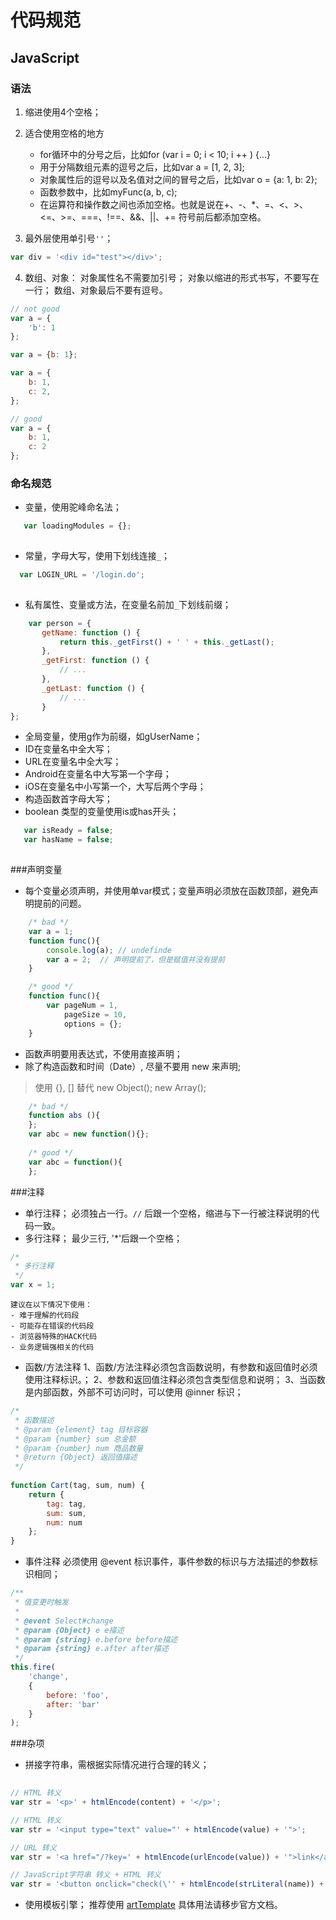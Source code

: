 ﻿# 代码规范 
## **JavaScript**

### 语法  

 1. 缩进使用4个空格；
 2. 适合使用空格的地方
 
    - for循环中的分号之后，比如for (var i = 0; i < 10; i ++ ) {...}
    - 用于分隔数组元素的逗号之后，比如var a = [1, 2, 3];
    - 对象属性后的逗号以及名值对之间的冒号之后，比如var o = {a: 1, b: 2};
    - 函数参数中，比如myFunc(a, b, c);
    - 在运算符和操作数之间也添加空格。也就是说在+、-、*、=、<、>、<=、>=、===、!==、&&、||、+= 符号前后都添加空格。
 3. 最外层使用单引号`''`；
 ```javascript
 var div = '<div id="test"></div>';
 
 ```
 4. 数组、对象：
 对象属性名不需要加引号；
 对象以缩进的形式书写，不要写在一行；
 数组、对象最后不要有逗号。
   
``` javascript
// not good
var a = {
    'b': 1
};

var a = {b: 1};

var a = {
    b: 1,
    c: 2,
};

// good
var a = {
    b: 1,
    c: 2
};

```



 
### 命名规范
 - 变量，使用驼峰命名法；
 ```javascript
    var loadingModules = {};
    
 ```
 - 常量，字母大写，使用下划线连接`_`；
  ```javascript
    var LOGIN_URL = '/login.do';
    
 ```
 
 - 私有属性、变量或方法，在变量名前加`_`下划线前缀；
 ```javascript
     var person = {
        getName: function () {
            return this._getFirst() + ' ' + this._getLast();
        },
        _getFirst: function () {
            // ...
        },
        _getLast: function () {
            // ...
        }
};
 ```
 - 全局变量，使用g作为前缀，如gUserName；
 - ID在变量名中全大写；
 - URL在变量名中全大写；
 - Android在变量名中大写第一个字母；
 - iOS在变量名中小写第一个，大写后两个字母；
 - 构造函数首字母大写；
 - boolean 类型的变量使用is或has开头；
 ```javascript
    var isReady = false;
    var hasName = false;
    
 ```
 
###声明变量
 
 - 每个变量必须声明，并使用单var模式；变量声明必须放在函数顶部，避免声明提前的问题。
```javascript
    /* bad */
    var a = 1;
    function func(){
        console.log(a); // undefinde
        var a = 2;  // 声明提前了，但是赋值并没有提前
    }

    /* good */
    function func(){
        var pageNum = 1,
            pageSize = 10,
            options = {};
    }
```
 
 - 函数声明要用表达式，不使用直接声明；
 - 除了构造函数和时间（Date）, 尽量不要用 new 来声明;

> 使用 {}, [] 替代 new Object(); new Array();

```javascript
    /* bad */
    function abs (){
    };
    var abc = new function(){};
    
    /* good */
    var abc = function(){
    };
```
    
###注释

 - 单行注释；
 必须独占一行。`//` 后跟一个空格，缩进与下一行被注释说明的代码一致。
 - 多行注释；
最少三行, '*'后跟一个空格；
```javascript
/*
 * 多行注释
 */
var x = 1;
```

    建议在以下情况下使用：
    - 难于理解的代码段
    - 可能存在错误的代码段
    - 浏览器特殊的HACK代码
    - 业务逻辑强相关的代码
 

 - 函数/方法注释
1、函数/方法注释必须包含函数说明，有参数和返回值时必须使用注释标识。；
2、参数和返回值注释必须包含类型信息和说明；
3、当函数是内部函数，外部不可访问时，可以使用 @inner 标识；
```javascript
/*
 * 函数描述
 * @param {element} tag 目标容器
 * @param {number} sum 总金额
 * @param {number} num 商品数量
 * @return {Object} 返回值描述
 */
 
function Cart(tag, sum, num) {
    return {
        tag: tag,
        sum: sum,
        num: num
    };
}
```

 - 事件注释
 必须使用 @event 标识事件，事件参数的标识与方法描述的参数标识相同；
```javascript
/**
 * 值变更时触发
 *
 * @event Select#change
 * @param {Object} e e描述
 * @param {string} e.before before描述
 * @param {string} e.after after描述
 */
this.fire(
    'change',
    {
        before: 'foo',
        after: 'bar'
    }
);
```

###杂项
- 拼接字符串，需根据实际情况进行合理的转义；
```javascript
    
// HTML 转义
var str = '<p>' + htmlEncode(content) + '</p>';

// HTML 转义
var str = '<input type="text" value="' + htmlEncode(value) + '">';

// URL 转义
var str = '<a href="/?key=' + htmlEncode(urlEncode(value)) + '">link</a>';

// JavaScript字符串 转义 + HTML 转义
var str = '<button onclick="check(\'' + htmlEncode(strLiteral(name)) + '\')">提交</button>';
```
- 使用模板引擎；
推荐使用 [artTemplate][1]
具体用法请移步官方文档。
    


  [1]: https://github.com/aui/artTemplate
